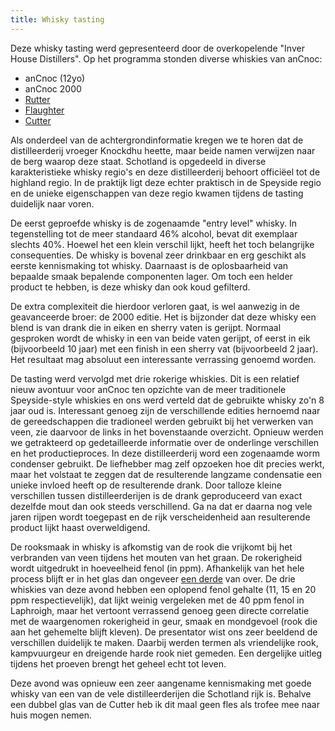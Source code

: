 ```yaml
---
title: Whisky tasting
---
```

Deze whisky tasting werd gepresenteerd door de overkopelende "Inver House Distillers". Op het programma stonden diverse whiskies van anCnoc:

  * anCnoc (12yo)
  * anCnoc 2000
  * [Rutter][1]
  * [Flaughter][2]
  * [Cutter][3]

Als onderdeel van de achtergrondinformatie kregen we te horen dat de distilleerderij vroeger Knockdhu heette, maar beide namen verwijzen naar de berg waarop deze staat. Schotland is opgedeeld in diverse karakteristieke whisky regio's en deze distilleerderij behoort officiëel tot de highland regio. In de praktijk ligt deze echter praktisch in de Speyside regio en de unieke eigenschappen van deze regio kwamen tijdens de tasting duidelijk naar voren.

De eerst geproefde whisky is de zogenaamde "entry level" whisky. In tegenstelling tot de meer standaard 46% alcohol, bevat dit exemplaar slechts 40%. Hoewel het een klein verschil lijkt, heeft het toch belangrijke consequenties. De whisky is bovenal zeer drinkbaar en erg geschikt als eerste kennismaking tot whisky. Daarnaast is de oplosbaarheid van bepaalde smaak bepalende componenten lager. Om toch een helder product te hebben, is deze whisky dan ook koud gefilterd.

De extra complexiteit die hierdoor verloren gaat, is wel aanwezig in de geavanceerde broer: de 2000 editie. Het is bijzonder dat deze whisky een blend is van drank die in eiken en sherry vaten is gerijpt. Normaal gesproken wordt de whisky in een van beide vaten gerijpt, of eerst in eik (bijvoorbeeld 10 jaar) met een finish in een sherry vat (bijvoorbeeld 2 jaar). Het resultaat mag absoluut een interessante verrassing genoemd worden.

De tasting werd vervolgd met drie rokerige whiskies. Dit is een relatief nieuw avontuur voor anCnoc ten opzichte van de meer traditionele Speyside-style whiskies en ons werd verteld dat de gebruikte whisky zo'n 8 jaar oud is. Interessant genoeg zijn de verschillende edities hernoemd naar de gereedschappen die tradioneel werden gebruikt bij het verwerken van veen, zie daarvoor de links in het bovenstaande overzicht. Opnieuw werden we getrakteerd op gedetailleerde informatie over de onderlinge verschillen en het productieproces. In deze distilleerderij word een zogenaamde worm condenser gebruikt. De liefhebber mag zelf opzoeken hoe dit precies werkt, maar het volstaat te zeggen dat de resulterende langzame condensatie een unieke invloed heeft op de resulterende drank. Door talloze kleine verschillen tussen distilleerderijen is de drank geproduceerd van exact dezelfde mout dan ook steeds verschillend. Ga na dat er daarna nog vele jaren rijpen wordt toegepast en de rijk verscheidenheid aan resulterende product lijkt haast overweldigend.

De rooksmaak in whisky is afkomstig van de rook die vrijkomt bij het verbranden van veen tijdens het mouten van het graan. De rokerigheid wordt uitgedrukt in hoeveelheid fenol (in ppm). Afhankelijk van het hele process blijft er in het glas dan ongeveer [een derde][4] van over. De drie whiskies van deze avond hebben een oplopend fenol gehalte (11, 15 en 20 ppm respectievelijk), dat lijkt weinig vergeleken met de 40 ppm fenol in Laphroigh, maar het vertoont verrassend genoeg geen directe correlatie met de waargenomen rokerigheid in geur, smaak en mondgevoel (rook die aan het gehemelte blijft kleven). De presentator wist ons zeer beeldend de verschillen duidelijk te maken. Daarbij werden termen als vriendelijke rook, kampvuurgeur en dreigende harde rook niet gemeden. Een dergelijke uitleg tijdens het proeven brengt het geheel echt tot leven.

Deze avond was opnieuw een zeer aangename kennismaking met goede whisky van een van de vele distilleerderijen die Schotland rijk is. Behalve een dubbel glas van de Cutter heb ik dit maal geen fles als trofee mee naar huis mogen nemen.

 [1]: http://www.masterofmalt.com/whiskies/knockdhu/ancnoc-rutter-whisky/
 [2]: http://www.masterofmalt.com/whiskies/knockdhu/ancnoc-flaughter-whisky/
 [3]: http://www.masterofmalt.com/whiskies/knockdhu/ancnoc-cutter-whisky/
 [4]: http://www.whiskyforeveryone.com/whisky_basics/influence_of_peat.html